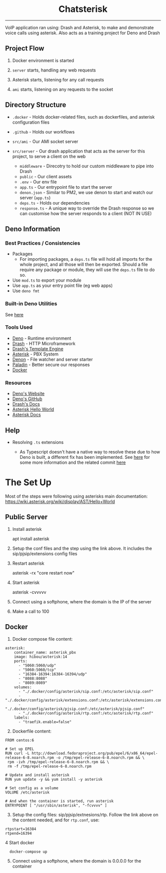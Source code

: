 <p align="center">
  <h1 align="center">Chatsterisk</h1>
</p>

---

VoIP application ran using: Drash and Asterisk, to make and demonstrate voice calls using asterisk. Also acts as a training project for Deno and Drash

## Project Flow

1. Docker environment is started

2. `server` starts, handling any web requests

3. Asterisk starts, listening for any call requests

4. `ami` starts, listening on any requests to the socket

## Directory Structure

* `.docker` - Holds docker-related files, such as  dockerfiles, and  asterisk configuration files

* `.github` - Holds our workflows

* `src/ami` - Our AMI socket server

* `src/server` - Our drash application that acts as the server for this project, to serve a client on the web

    * `middleware` - Direcotry to hold our custom middleware to pipe into Drash
    * `public` - Our client assets
    * `.env` - Our env file
    * `app.ts` - Our entrypoint file to start the server
    * `denon.json` - Similar to PM2, we use denon to start and watch our server (`app.ts`)
    * `deps.ts` - Holds our dependencies
    * `response.ts` - A  unique way to override the Drash response so we can customise how  the server responds to a client  (NOT IN USE)

## Deno Information

### Best Practices / Consistencies

* Packages
  * For importing packages, a `deps.ts` file will hold all imports for the whole project, and all those will then be exported. Should a file require any package or module, they will use the `deps.ts` file to do so.
* Use `mod.ts` to export your module
* Use `app.ts` as your entry point file (eg web apps)
* Use `deno fmt`

### Built-in Deno Utilities

See [here](https://deno.land/std/manual.md#built-in-deno-utilities--commands)

### Tools Used

* [Deno](https://deno.land/) - Runtime environment
* [Drash](https://drash.land/drash) - HTTP Microframework
* [Drash's Template Engine](https://drash.land/drash)
* [Asterisk](https://asterisk.com) - PBX System
* [Denon](https://github.com/denosaurs/denon) - File watcher and server starter
* [Paladin](https://github.com/deno-drash-middleware/paladdin) - Better secure our responses
* [Docker](https://docker.com)


### Resources

* [Deno's Website](https://deno.land/)
* [Deno's GitHub](https://github.com/denoland/deno)
* [Drash's Docs](https://drash.land)
* [Asterisk Hello World](https://www.informit.com/articles/article.aspx?p=1439183&seqNum=2)
* [Asterisk Docs](https://wiki.asterisk.org/wiki/display/AST/Asterisk+Configuration+Files)

## Help

* Resolving `.ts` extensions

    * As Typescript doesn't have a native way to resolve these due to how Deno is built, a different fix has been implemented. See [here](https://medium.com/@kitsonk/develop-with-deno-and-visual-studio-code-225ce7c5b1ba) for some more information and the related commit [here](https://github.com/ebebbington/todo/commit/9fba0d8fb66c00198a65b68b5177ee3d1d6eb63b)

# The Set Up

Most of the steps were following using asterisks main documentation: https://wiki.asterisk.org/wiki/display/AST/Hello+World

## Public Server

1. Install asterisk

    apt install asterisk
    
2. Setup the conf files and the step using the link above. It includes the sip/pjsip/extensions config files

3. Restart asterisk

    asterisk -rx "core restart now"
    
4. Start asterisk

    asterisk -cvvvvv
    
5. Connect using a softphone, where the domain is the IP of the server

6. Make a call to 100

## Docker

1. Docker compose file content:
```
asterisk:
    container_name: asterisk_pbx
    image: hibou/asterisk:14
    ports:
      - "5060:5060/udp"
      - "5060:5060/tcp"
      - "16384-16394:16384-16394/udp"
      - "8088:8088"
      - "8089:8089"
    volumes:
      - "./.docker/config/asterisk/sip.conf:/etc/asterisk/sip.conf"
      - "./.docker/config/asterisk/extensions.conf:/etc/asterisk/extensions.conf"
      - "./.docker/config/asterisk/pjsip.conf:/etc/asterisk/pjsip.conf"
      - "./.docker/config/asterisk/rtp.conf:/etc/asterisk/rtp.conf"
    labels:
      - "traefik.enable=false"
```

2.  Dockerfile content:
```
FROM centos:6

# Set up EPEL
RUN curl -L http://download.fedoraproject.org/pub/epel/6/x86_64/epel-release-6-8.noarch.rpm -o /tmp/epel-release-6-8.noarch.rpm && \
 rpm -ivh /tmp/epel-release-6-8.noarch.rpm && \
 rm -f /tmp/epel-release-6-8.noarch.rpm

# Update and install asterisk
RUN yum update -y && yum install -y asterisk

# Set config as a volume
VOLUME /etc/asterisk

# And when the container is started, run asterisk
ENTRYPOINT [ "/usr/sbin/asterisk", "-fcvvvv" ]
```

3. Setup the config files: sip/pjsip/extnesions/rtp. Follow the link above on the content needed, and for `rtp.conf`, use:
```
rtpstart=16384
rtpend=16394
```

4 Start docker

      docker-compose up
      
5. Connect using a softphone, where the domain is 0.0.0.0 for the container
